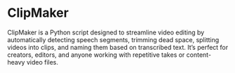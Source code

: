 # ClipMaker
ClipMaker is a Python script designed to streamline video editing by automatically detecting speech segments, trimming dead space, splitting videos into clips, and naming them based on transcribed text. It’s perfect for creators, editors, and anyone working with repetitive takes or content-heavy video files.
